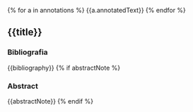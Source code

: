 
{% for a in annotations %}
{{a.annotatedText}}
{% endfor %}

## {{title}}

### Bibliografia

{{bibliography}}
{% if abstractNote %}

### Abstract

{{abstractNote}}
{% endif %}
